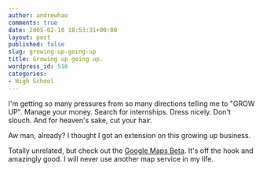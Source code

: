 ```yaml
---
author: andrewhao
comments: true
date: 2005-02-10 18:53:31+00:00
layout: post
published: false
slug: growing-up-going-up
title: Growing up going up.
wordpress_id: 516
categories:
- High School
---
```


I'm getting so many pressures from so many directions telling me to "GROW UP". Manage your money. Search for internships. Dress nicely. Don't slouch. And for heaven's sake, cut your hair.

Aw man, already? I thought I got an extension on this growing up business.

Totally unrelated, but check out the [Google Maps Beta](http://maps.google.com/). It's off the hook and amazingly good. I will never use another map service in my life.
